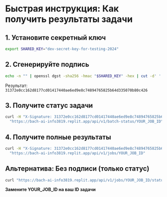 # Быстрая инструкция: Как получить результаты задачи

## 1. Установите секретный ключ
```bash
export SHARED_KEY="dev-secret-key-for-testing-2024"
```

## 2. Сгенерируйте подпись
```bash
echo -n "" | openssl dgst -sha256 -hmac "$SHARED_KEY" -hex | cut -d' ' -f2
```
Результат: `31372e0cc162d8177cd01417440ae6ed9e8c74894765825b64d335070b80c426`

## 3. Получите статус задачи
```bash
curl -H "X-Signature: 31372e0cc162d8177cd01417440ae6ed9e8c74894765825b64d335070b80c426" \
  "https://bach-ai-info3819.replit.app/api/v1/batch-status/YOUR_JOB_ID"
```

## 4. Получите полные результаты
```bash
curl -H "X-Signature: 31372e0cc162d8177cd01417440ae6ed9e8c74894765825b64d335070b80c426" \
  "https://bach-ai-info3819.replit.app/api/v1/jobs/YOUR_JOB_ID"
```

## Альтернатива: Без подписи (только статус)
```bash
curl "https://bach-ai-info3819.replit.app/api/v1/jobs/YOUR_JOB_ID/status"
```

**Замените YOUR_JOB_ID на ваш ID задачи**